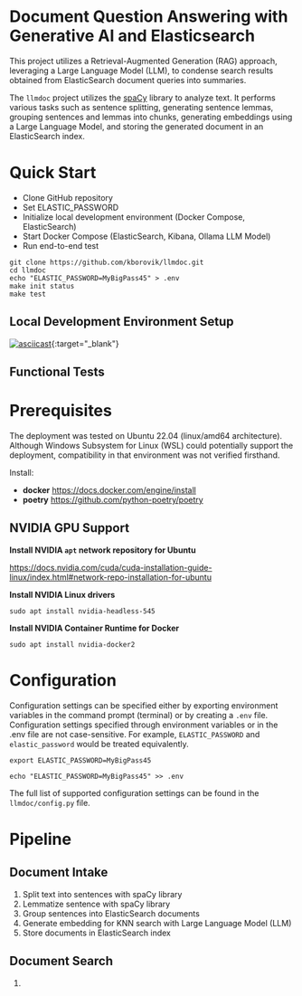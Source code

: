 # Document Question Answering with Generative AI and Elasticsearch

This project utilizes a Retrieval-Augmented Generation (RAG) approach, leveraging a Large Language Model (LLM), to condense search results obtained from ElasticSearch document queries into summaries.

The `llmdoc` project utilizes the [spaCy](https://spacy.io/) library to analyze text. It performs various tasks such as sentence splitting, generating sentence lemmas, grouping sentences and lemmas into chunks, generating embeddings using a Large Language Model, and storing the generated document in an ElasticSearch index.

# Quick Start

- Clone GitHub repository
- Set ELASTIC_PASSWORD
- Initialize local development environment (Docker Compose, ElasticSearch)
- Start Docker Compose (ElasticSearch, Kibana, Ollama LLM Model)
- Run end-to-end test

```shell
git clone https://github.com/kborovik/llmdoc.git
cd llmdoc
echo "ELASTIC_PASSWORD=MyBigPass45" > .env
make init status
make test
```

## Local Development Environment Setup

[![asciicast](https://asciinema.org/a/lChuabZWkqe1tHHeerOwtNnVz.svg)](https://asciinema.org/a/lChuabZWkqe1tHHeerOwtNnVz){:target="_blank"}

## Functional Tests

# Prerequisites

The deployment was tested on Ubuntu 22.04 (linux/amd64 architecture). Although Windows Subsystem for Linux (WSL) could potentially support the deployment, compatibility in that environment was not verified firsthand.

Install:

- **docker** https://docs.docker.com/engine/install
- **poetry** https://github.com/python-poetry/poetry

## NVIDIA GPU Support

**Install NVIDIA `apt` network repository for Ubuntu**

https://docs.nvidia.com/cuda/cuda-installation-guide-linux/index.html#network-repo-installation-for-ubuntu

**Install NVIDIA Linux drivers**

```
sudo apt install nvidia-headless-545
```

**Install NVIDIA Container Runtime for Docker**

```
sudo apt install nvidia-docker2
```

# Configuration

Configuration settings can be specified either by exporting environment variables in the command prompt (terminal) or by creating a `.env` file. Configuration settings specified through environment variables or in the .env file are not case-sensitive. For example, `ELASTIC_PASSWORD` and `elastic_password` would be treated equivalently.

```shell
export ELASTIC_PASSWORD=MyBigPass45
```

```shell
echo "ELASTIC_PASSWORD=MyBigPass45" >> .env
```

The full list of supported configuration settings can be found in the `llmdoc/config.py` file.

# Pipeline

## Document Intake

1. Split text into sentences with spaCy library
1. Lemmatize sentence with spaCy library
1. Group sentences into ElasticSearch documents
1. Generate embedding for KNN search with Large Language Model (LLM)
1. Store documents in ElasticSearch index

## Document Search

1. 
